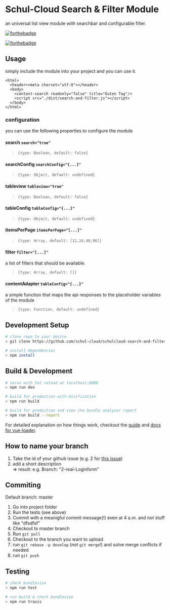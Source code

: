 # Schul-Cloud Search & Filter Module

an universal list view module with searchbar and configurable filter.

[![forthebadge](http://forthebadge.com/images/badges/built-with-love.svg)](http://forthebadge.com)

[![forthebadge](http://forthebadge.com/images/badges/made-with-vue.svg)](http://forthebadge.com)

## Usage
simply include the module into your project and you can use it.
```
<html>
  <header><meta charset="utf-8"></header>
  <body>
    <content-search readonly="false" title="Guten Tag"/>
    <script src="./dist/search-and-filter.js"></script>
  </body>
</html>
```
### configuration

you can use the following properties to configure the module
#### search `search="true"`
> `{type: Boolean, default: false}`

#### searchConfig `searchConfig="{...}"`
> `{type: Object, default: undefined}`

#### tableview `tableview="true"`
> `{type: Boolean, default: false}`

#### tableConfig `tableConfig="{...}"`
> `{type: Object, default: undefined}`

#### itemsPerPage `itemsPerPage="[...]"`
> `{type: Array, default: [12,24,48,96]}`

#### filter `filter="[...]"`
a list of filters that should be available.
> `{type: Array, default: []}`

#### contentAdapter `tableConfig="{...}"`
a simple function that maps the api responses to the placeholder variables of the module
> `{type: Function, default: undefined}`

## Development Setup

``` bash
# clone repo to your device
> git clone https://github.com/schul-cloud/schulcloud-search-and-filter.git

# install dependencies
> npm install
```

## Build & Development

``` bash
# serve with hot reload at localhost:8080
> npm run dev

# build for production with minification
> npm run build

# build for production and view the bundle analyzer report
> npm run build --report
```

For detailed explanation on how things work, checkout the [guide](http://vuejs-templates.github.io/webpack/) and [docs for vue-loader](http://vuejs.github.io/vue-loader).

## How to name your branch

1. Take the id of your github issue (e.g. 2 for [this issue](https://github.com/schul-cloud/schulcloud-content-editor/issues/2))
2. add a short description <br>
=> result: e.g. Branch: "2-real-Loginform"

## Commiting

Default branch: master

1. Go into project folder
2. Run the tests (see above)
3. Commit with a meanigful commit message(!) even at 4 a.m. and not stuff like "dfsdfsf"
4. Checkout to master branch
5. Run `git pull`
6. Checkout to the branch you want to upload
7. run `git rebase -p develop` (not `git merge`!) and solve merge conflicts if needed
8. run `git push`

## Testing
``` bash
# check bundlesize
> npm run test

# run build & check bundlesize
> npm run travis
```
